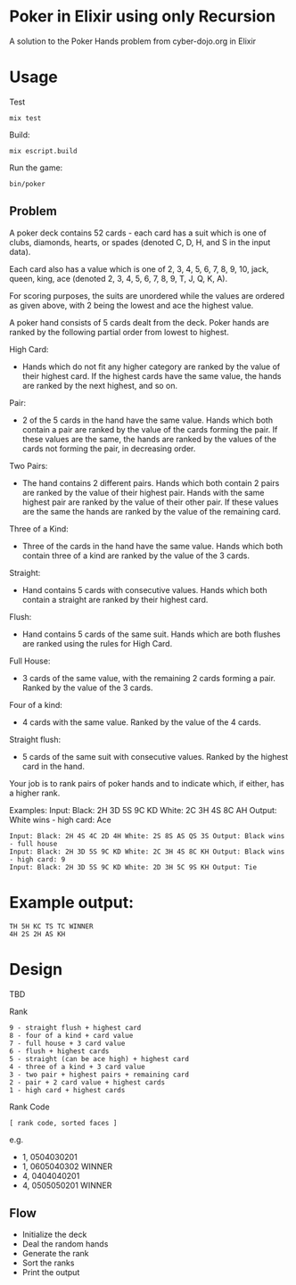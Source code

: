 # Poker in Elixir using only Recursion

A solution to the Poker Hands problem from cyber-dojo.org in Elixir

# Usage

Test

    mix test

Build:

    mix escript.build

Run the game:

    bin/poker

## Problem

A poker deck contains 52 cards - each card has a suit which is one of clubs, diamonds, hearts, or spades (denoted C, D, H, and S in the input data).

Each card also has a value which is one of 2, 3, 4, 5, 6, 7, 8, 9, 10, jack, queen, king, ace (denoted 2, 3, 4, 5, 6, 7, 8, 9, T, J, Q, K, A).

For scoring purposes, the suits are unordered while the values are ordered as given above, with 2 being the lowest and ace the highest value.

A poker hand consists of 5 cards dealt from the deck. Poker hands are ranked by the following partial order from lowest to highest.

High Card: 

- Hands which do not fit any higher category are ranked by the value of their highest card. If the highest cards have the same value, the hands are ranked by the next highest, and so on.

Pair: 

- 2 of the 5 cards in the hand have the same value. Hands which both contain a pair are ranked by the value of the cards forming the pair. If these values are the same, the hands are ranked by the values of the cards not forming the pair, in decreasing order.

Two Pairs: 

- The hand contains 2 different pairs. Hands which both contain 2 pairs are ranked by the value of their highest pair. Hands with the same highest pair are ranked by the value of their other pair. If these values are the same the hands are ranked by the value of the remaining card.

Three of a Kind: 

- Three of the cards in the hand have the same value. Hands which both contain three of a kind are ranked by the value of the 3 cards.

Straight: 

- Hand contains 5 cards with consecutive values. Hands which both contain a straight are ranked by their highest card.

Flush: 

- Hand contains 5 cards of the same suit. Hands which are both flushes are ranked using the rules for High Card.

Full House: 

- 3 cards of the same value, with the remaining 2 cards forming a pair. Ranked by the value of the 3 cards.

Four of a kind: 

- 4 cards with the same value. Ranked by the value of the 4 cards.

Straight flush: 

- 5 cards of the same suit with consecutive values. Ranked by the highest card in the hand.

Your job is to rank pairs of poker hands and to indicate which, if either, has a higher rank.

Examples: Input: Black: 2H 3D 5S 9C KD White: 2C 3H 4S 8C AH Output: White wins - high card: Ace

    Input: Black: 2H 4S 4C 2D 4H White: 2S 8S AS QS 3S Output: Black wins - full house
    Input: Black: 2H 3D 5S 9C KD White: 2C 3H 4S 8C KH Output: Black wins - high card: 9
    Input: Black: 2H 3D 5S 9C KD White: 2D 3H 5C 9S KH Output: Tie

# Example output:

    TH 5H KC TS TC WINNER
    4H 2S 2H AS KH

# Design

TBD

Rank

    9 - straight flush + highest card
    8 - four of a kind + card value
    7 - full house + 3 card value
    6 - flush + highest cards
    5 - straight (can be ace high) + highest card
    4 - three of a kind + 3 card value
    3 - two pair + highest pairs + remaining card
    2 - pair + 2 card value + highest cards
    1 - high card + highest cards

Rank Code

    [ rank code, sorted faces ]

e.g.

* 1, 0504030201
* 1, 0605040302 WINNER
* 4, 0404040201
* 4, 0505050201 WINNER

## Flow

* Initialize the deck
* Deal the random hands
* Generate the rank
* Sort the ranks
* Print the output

